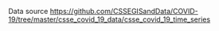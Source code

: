 Data source https://github.com/CSSEGISandData/COVID-19/tree/master/csse_covid_19_data/csse_covid_19_time_series
